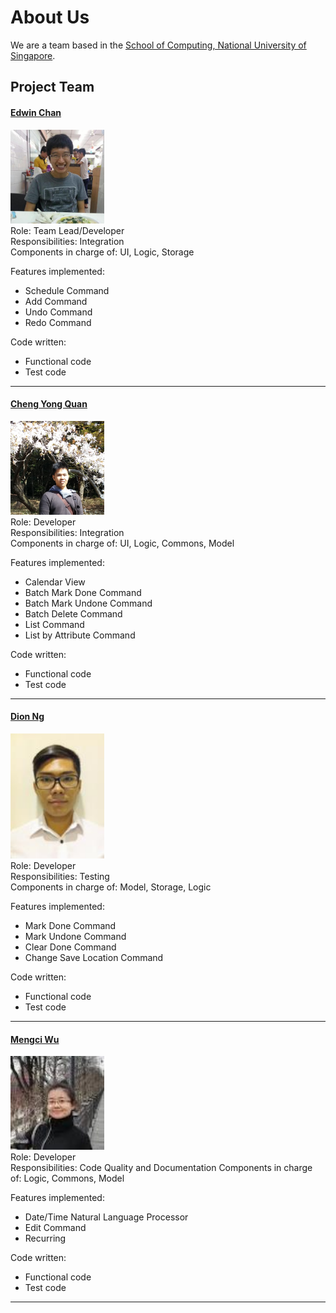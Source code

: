# About Us

We are a team based in the [School of Computing, National University of Singapore](http://www.comp.nus.edu.sg).

## Project Team

#### [Edwin Chan](http://github.com/EdwinChanSingapore)<br>
<img src="images/EdwinChan.jpg" width="150"><br>
Role: Team Lead/Developer <br>
Responsibilities: Integration <br>
Components in charge of: UI, Logic, Storage

Features implemented:
  * Schedule Command
  * Add Command
  * Undo Command
  * Redo Command

Code written:
  * Functional code
  * Test code
-----

#### [Cheng Yong Quan](http://github.com/riveria94)
<img src="images/ChengYongQuan.jpg" width="150"><br>
Role: Developer <br>
Responsibilities: Integration <br>
Components in charge of: UI, Logic, Commons, Model

Features implemented:
  * Calendar View
  * Batch Mark Done Command
  * Batch Mark Undone Command
  * Batch Delete Command
  * List Command
  * List by Attribute Command
  
Code written:
  * Functional code
  * Test code
-----

#### [Dion Ng](http://github.com/dionngg)
<img src="images/DionNgWeiJie.jpg" width="150"><br>
Role: Developer <br>
Responsibilities: Testing<br>
Components in charge of: Model, Storage, Logic

Features implemented:
  * Mark Done Command
  * Mark Undone Command
  * Clear Done Command
  * Change Save Location Command
  
Code written:
  * Functional code
  * Test code
-----

#### [Mengci Wu](http://github.com/wmc0098)
<img src="images/MengciWu.jpg" width="150"><br>
Role: Developer <br>
Responsibilities: Code Quality and Documentation
Components in charge of: Logic, Commons, Model

Features implemented:
  * Date/Time Natural Language Processor
  * Edit Command
  * Recurring 

Code written:
  * Functional code
  * Test code

-----
